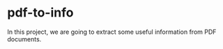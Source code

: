 # pdf-to-info

In this project, we are going to extract some useful information from PDF documents.
